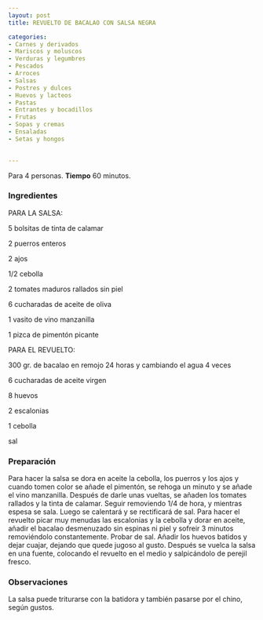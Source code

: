 ```yaml
---
layout: post
title: REVUELTO DE BACALAO CON SALSA NEGRA

categories:
- Carnes y derivados
- Mariscos y moluscos
- Verduras y legumbres
- Pescados
- Arroces
- Salsas
- Postres y dulces
- Huevos y lacteos
- Pastas
- Entrantes y bocadillos
- Frutas
- Sopas y cremas
- Ensaladas
- Setas y hongos
 

---
```

Para 4 personas.
<b>Tiempo</b> 60 minutos.

<h3>Ingredientes</h3>

PARA LA SALSA:

5 bolsitas de tinta de calamar

2 puerros enteros

2 ajos

1/2 cebolla

2 tomates maduros rallados sin piel

6 cucharadas de aceite de oliva

1 vasito de vino manzanilla

1 pizca de pimentón picante

PARA EL REVUELTO:

300 gr. de bacalao en remojo 24 horas y cambiando el agua 4 veces

6 cucharadas de aceite virgen

8 huevos

2 escalonias

1 cebolla

sal

<h3>Preparación</h3>

Para hacer la salsa se dora en aceite la cebolla, los puerros y los ajos y cuando tomen color se añade el pimentón, se rehoga un minuto y se añade el vino manzanilla. Después de darle unas vueltas, se añaden los tomates rallados y la tinta de calamar. Seguir removiendo 1/4 de hora, y mientras espesa se sala. Luego se calentará y se rectificará de sal. Para hacer el revuelto picar muy menudas las escalonias y la cebolla y dorar en aceite, añadir el bacalao desmenuzado sin espinas ni piel y sofreir 3 minutos removiéndolo constantemente. Probar de sal. Añadir los huevos batidos y dejar cuajar, dejando que quede jugoso al gusto. Después se vuelca la salsa en una fuente, colocando el revuelto en el medio y salpicándolo de perejil fresco.

<h3>Observaciones</h3>

La salsa puede triturarse con la batidora y también pasarse por el chino, según gustos.

